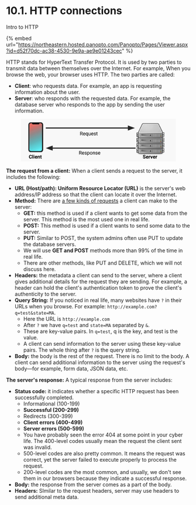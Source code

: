 # 10.1. HTTP connections

Intro to HTTP

{% embed url="https://northeastern.hosted.panopto.com/Panopto/Pages/Viewer.aspx?id=d52f70dc-ac38-4530-9e9a-ae9e01243cec" %}

HTTP stands for HyperText Transfer Protocol. It is used by two parties to transmit data between themselves over the Internet. For example, When you browse the web, your browser uses HTTP. The two parties are called:

* **Client**: who requests data. For example, an app is requesting information about the user.
* **Server**: who responds with the requested data. For example, the database server who responds to the app by sending the user information.

<figure><img src="../.gitbook/assets/Screenshot 2023-05-25 at 1.09.07 PM (1).png" alt=""><figcaption></figcaption></figure>

**The request from a client:** When a client sends a request to the server, it includes the following:

* **URL (Host/path): Uniform Resource Locator (URL)** is the server's web address/IP address so that the client can locate it over the Internet.
* **Method:** There are [a few kinds of requests](https://developer.mozilla.org/en-US/docs/Web/HTTP/Methods) a client can make to the server:
  * **GET:** this method is used if a client wants to get some data from the server. This method is the most used one in real life.
  * **POST:** This method is used if a client wants to send some data to the server.
  * **PUT:** Similar to POST, the system admins often use PUT to update the database servers.
  * We will use **GET and POST** methods more than 99% of the time in real life.
  * There are other methods, like PUT and DELETE, which we will not discuss here.
* **Headers:** the metadata a client can send to the server, where a client gives additional details for the request they are sending. For example, a header can hold the client's authentication token to prove the client's authenticity to the server.
* **Query String:** If you noticed in real life, many websites have `?` in their URLs when you browse. For example: `http://example.com?q=test&state=MA`.
  * Here the URL is `http://example.com`
  * After `?` we have `q=test` and `state=MA` separated by `&`.
  * These are key-value pairs. In `q=test`, q is the key, and test is the value.
  * A client can send information to the server using these key-value pairs. The whole thing after `?` is the query string.
* **Body:** the body is the rest of the request. There is no limit to the body. A client can send additional information to the server using the request's body—for example, form data, JSON data, etc.

**The server's response:** A typical response from the server includes:

* **Status code:** it indicates whether a specific HTTP request has been successfully completed.
  * Informational (100-199)
  * **Successful (200-299)**
  * Redirects (300-399)
  * **Client errors (400-499)**
  * **Server errors (500-599)**
  * You have probably seen the error 404 at some point in your cyber life. The 400-level codes usually mean the request the client sent was invalid.
  * 500-level codes are also pretty common. It means the request was correct, yet the server failed to execute properly to process the request.
  * 200-level codes are the most common, and usually, we don't see them in our browsers because they indicate a successful response.
* **Body:** the response from the server comes as a part of the body.
* **Headers:** SImilar to the request headers, server may use headers to send additional meta data.
